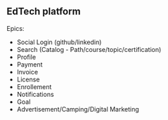 ## EdTech platform 

Epics:
 - Social Login (github/linkedin)
 - Search (Catalog - Path/course/topic/certification)
 - Profile
 - Payment
 - Invoice
 - License
 - Enrollement 
 - Notifications
 - Goal
 - Advertisement/Camping/Digital Marketing
 


